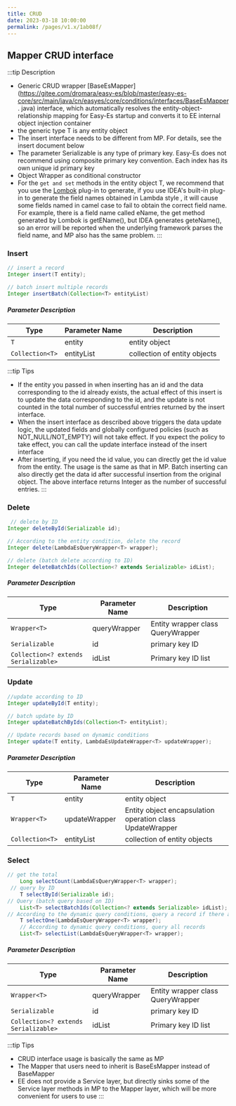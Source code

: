 ```yaml
---
title: CRUD
date: 2023-03-18 10:00:00
permalink: /pages/v1.x/1ab08f/
---
```

## Mapper CRUD interface

:::tip Description
- Generic CRUD wrapper [BaseEsMapper](https://gitee.com/dromara/easy-es/blob/master/easy-es-core/src/main/java/cn/easyes/core/conditions/interfaces/BaseEsMapper. java) interface, which automatically resolves the entity-object-relationship mapping for Easy-Es startup and converts it to EE internal object injection container
- the generic type T is any entity object
- The insert interface needs to be different from MP. For details, see the insert document below 
- The parameter Serializable is any type of primary key. Easy-Es does not recommend using composite primary key convention. Each index has its own unique id primary key
- Object Wrapper as conditional constructor
- For the `get and set` methods in the entity object T, we recommend that you use the [Lombok](https://projectlombok.org/) plug-in to generate, if you use IDEA's built-in plug-in to generate the field names obtained in Lambda style , it will cause some fields named in camel case to fail to obtain the correct field name.
  For example, there is a field name called eName, the get method generated by Lombok is getEName(), but IDEA generates geteName(), so an error will be reported when the underlying framework parses the field name, and MP also has the same problem.
  :::

### Insert

````java
// insert a record
Integer insert(T entity);

// batch insert multiple records
Integer insertBatch(Collection<T> entityList)
````

##### Parameter Description
| Type | Parameter Name | Description |
| --- | --- | --- |
| `T` | entity | entity object |
| `Collection<T>` | entityList | collection of entity objects |

:::tip Tips 
- If the entity you passed in when inserting has an id and the data corresponding to the id already exists, the actual effect of this insert is to update the data corresponding to the id, and the update is not counted in the total number of successful entries returned by the insert interface.
- When the insert interface as described above triggers the data update logic, the updated fields and globally configured policies (such as NOT_NULL/NOT_EMPTY) will not take effect. If you expect the policy to take effect, you can call the update interface instead of the insert interface
- After inserting, if you need the id value, you can directly get the id value from the entity. The usage is the same as that in MP. Batch inserting can also directly get the data id after successful insertion from the original object. The above interface returns Integer as the number of successful entries.
:::

### Delete

````java
 // delete by ID
Integer deleteById(Serializable id);

// According to the entity condition, delete the record
Integer delete(LambdaEsQueryWrapper<T> wrapper);

// delete (batch delete according to ID)
Integer deleteBatchIds(Collection<? extends Serializable> idList);
````
##### Parameter Description
| Type | Parameter Name | Description |
| --- | --- | --- |
| `Wrapper<T>` | queryWrapper | Entity wrapper class QueryWrapper |
| `Serializable` | id | primary key ID |
| `Collection<? extends Serializable>` | idList | Primary key ID list |

### Update

````java
//update according to ID
Integer updateById(T entity);

// batch update by ID
Integer updateBatchByIds(Collection<T> entityList);

// Update records based on dynamic conditions
Integer update(T entity, LambdaEsUpdateWrapper<T> updateWrapper);
````

##### Parameter Description
| Type | Parameter Name | Description |
| --- | --- | --- |
| `T` | entity | entity object |
| `Wrapper<T>` | updateWrapper | Entity object encapsulation operation class UpdateWrapper |
| `Collection<T>` | entityList | collection of entity objects |

### Select

````java
// get the total
    Long selectCount(LambdaEsQueryWrapper<T> wrapper);
 // query by ID
    T selectById(Serializable id);
// Query (batch query based on ID)
    List<T> selectBatchIds(Collection<? extends Serializable> idList);
// According to the dynamic query conditions, query a record if there are multiple records, an error will be reported
    T selectOne(LambdaEsQueryWrapper<T> wrapper);
    // According to dynamic query conditions, query all records
    List<T> selectList(LambdaEsQueryWrapper<T> wrapper);
````

##### Parameter Description
| Type | Parameter Name | Description |
| --- | --- | --- |
| `Wrapper<T>` | queryWrapper | Entity wrapper class QueryWrapper |
| `Serializable` | id | primary key ID |
| `Collection<? extends Serializable>` | idList | Primary key ID list |

:::tip Tips
- CRUD interface usage is basically the same as MP
- The Mapper that users need to inherit is BaseEsMapper instead of BaseMapper
- EE does not provide a Service layer, but directly sinks some of the Service layer methods in MP to the Mapper layer, which will be more convenient for users to use
  :::